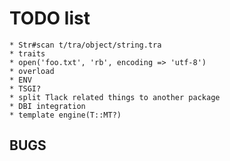 TODO list
=========

    * Str#scan t/tra/object/string.tra
    * traits
    * open('foo.txt', 'rb', encoding => 'utf-8')
    * overload
    * ENV
    * TSGI?
    * split Tlack related things to another package
    * DBI integration
    * template engine(T::MT?)

BUGS
----

